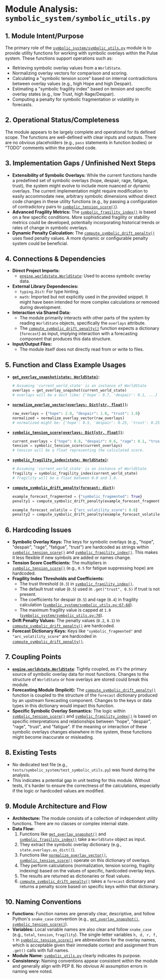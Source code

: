 # Module Analysis: `symbolic_system/symbolic_utils.py`

## 1. Module Intent/Purpose

The primary role of the [`symbolic_system/symbolic_utils.py`](symbolic_system/symbolic_utils.py:) module is to provide utility functions for working with symbolic overlays within the Pulse system. These functions support operations such as:
*   Retrieving symbolic overlay values from a `WorldState`.
*   Normalizing overlay vectors for comparison and scoring.
*   Calculating a "symbolic tension score" based on internal contradictions between overlay values (e.g., high Hope and high Despair).
*   Estimating a "symbolic fragility index" based on tension and specific overlay states (e.g., low Trust, high Rage/Despair).
*   Computing a penalty for symbolic fragmentation or volatility in forecasts.

## 2. Operational Status/Completeness

The module appears to be largely complete and operational for its defined scope. The functions are well-defined with clear inputs and outputs. There are no obvious placeholders (e.g., `pass` statements in function bodies) or "TODO" comments within the provided code.

## 3. Implementation Gaps / Unfinished Next Steps

*   **Extensibility of Symbolic Overlays:** While the current functions handle a predefined set of symbolic overlays (hope, despair, rage, fatigue, trust), the system might evolve to include more nuanced or dynamic overlays. The current implementation might require modification to easily accommodate new, arbitrary symbolic dimensions without direct code changes in these utility functions (e.g., by passing a configuration of contradictory pairs to [`symbolic_tension_score()`](symbolic_system/symbolic_utils.py:33)).
*   **Advanced Fragility Metrics:** The [`symbolic_fragility_index()`](symbolic_system/symbolic_utils.py:54) is based on a few specific conditions. More sophisticated fragility or stability metrics could be developed, potentially incorporating historical trends or rates of change in symbolic overlays.
*   **Dynamic Penalty Calculation:** The [`compute_symbolic_drift_penalty()`](symbolic_system/symbolic_utils.py:73) uses fixed penalty values. A more dynamic or configurable penalty system could be beneficial.

## 4. Connections & Dependencies

*   **Direct Project Imports:**
    *   [`engine.worldstate.WorldState`](simulation_engine/worldstate.py:): Used to access symbolic overlay data.
*   **External Library Dependencies:**
    *   `typing.Dict`: For type hinting.
    *   `math`: Imported but not explicitly used in the provided snippet. It might have been intended for more complex calculations or removed during development.
*   **Interaction via Shared Data:**
    *   The module primarily interacts with other parts of the system by reading `WorldState` objects, specifically the `overlays` attribute.
    *   The [`compute_symbolic_drift_penalty()`](symbolic_system/symbolic_utils.py:73) function expects a dictionary (`forecast`) as input, implying interaction with a forecasting component that produces this data structure.
*   **Input/Output Files:**
    *   The module itself does not directly read from or write to files.

## 5. Function and Class Example Usages

*   **[`get_overlay_snapshot(state: WorldState)`](symbolic_system/symbolic_utils.py:16):**
    ```python
    # Assuming 'current_world_state' is an instance of WorldState
    overlays = get_overlay_snapshot(current_world_state)
    # overlays will be a dict like: {'hope': 0.7, 'despair': 0.1, ...}
    ```
*   **[`normalize_overlay_vector(overlays: Dict[str, float])`](symbolic_system/symbolic_utils.py:23):**
    ```python
    raw_overlays = {"hope": 2.0, "despair": 1.0, "trust": 1.0}
    normalized = normalize_overlay_vector(raw_overlays)
    # normalized might be: {'hope': 0.5, 'despair': 0.25, 'trust': 0.25}
    ```
*   **[`symbolic_tension_score(overlays: Dict[str, float])`](symbolic_system/symbolic_utils.py:33):**
    ```python
    current_overlays = {"hope": 0.8, "despair": 0.6, "rage": 0.1, "trust": 0.9, "fatigue": 0.2}
    tension = symbolic_tension_score(current_overlays)
    # tension will be a float representing the calculated score.
    ```
*   **[`symbolic_fragility_index(state: WorldState)`](symbolic_system/symbolic_utils.py:54):**
    ```python
    # Assuming 'current_world_state' is an instance of WorldState
    fragility = symbolic_fragility_index(current_world_state)
    # fragility will be a float between 0.0 and 1.0.
    ```
*   **[`compute_symbolic_drift_penalty(forecast: dict)`](symbolic_system/symbolic_utils.py:73):**
    ```python
    example_forecast_fragmented = {"symbolic_fragmented": True}
    penalty1 = compute_symbolic_drift_penalty(example_forecast_fragmented) # 0.2

    example_forecast_volatile = {"arc_volatility_score": 0.8}
    penalty2 = compute_symbolic_drift_penalty(example_forecast_volatile) # 0.1
    ```

## 6. Hardcoding Issues

*   **Symbolic Overlay Keys:** The keys for symbolic overlays (e.g., "hope", "despair", "rage", "fatigue", "trust") are hardcoded as strings within [`symbolic_tension_score()`](symbolic_system/symbolic_utils.py:33) and [`symbolic_fragility_index()`](symbolic_system/symbolic_utils.py:54). This makes it less flexible if new symbols are added or names change.
*   **Tension Score Coefficients:** The multipliers in [`symbolic_tension_score()`](symbolic_system/symbolic_utils.py:33) (e.g., `0.5` for fatigue suppressing hope) are hardcoded.
*   **Fragility Index Thresholds and Coefficients:**
    *   The trust threshold (`0.3`) in [`symbolic_fragility_index()`](symbolic_system/symbolic_utils.py:66).
    *   The default trust value (`0.5`) used in `.get("trust", 0.5)` if trust is not present.
    *   The coefficients for despair (`0.5`) and rage (`0.4`) in fragility calculation ([`symbolic_system/symbolic_utils.py:67-68`](symbolic_system/symbolic_utils.py:67-68)).
    *   The maximum fragility value is capped at `1.0` ([`symbolic_system/symbolic_utils.py:70`](symbolic_system/symbolic_utils.py:70)).
*   **Drift Penalty Values:** The penalty values (`0.2`, `0.1`) in [`compute_symbolic_drift_penalty()`](symbolic_system/symbolic_utils.py:73) are hardcoded.
*   **Forecast Dictionary Keys:** Keys like `"symbolic_fragmented"` and `"arc_volatility_score"` are hardcoded in [`compute_symbolic_drift_penalty()`](symbolic_system/symbolic_utils.py:73).

## 7. Coupling Points

*   **[`engine.worldstate.WorldState`](simulation_engine/worldstate.py:)**: Tightly coupled, as it's the primary source of symbolic overlay data for most functions. Changes to the structure of `WorldState` or how overlays are stored could break this module.
*   **Forecasting Module (Implicit):** The [`compute_symbolic_drift_penalty()`](symbolic_system/symbolic_utils.py:73) function is coupled to the structure of the `forecast` dictionary produced by an upstream forecasting component. Changes to the keys or data types in this dictionary would impact this function.
*   **Specific Symbolic Overlay Semantics:** The logic within [`symbolic_tension_score()`](symbolic_system/symbolic_utils.py:33) and [`symbolic_fragility_index()`](symbolic_system/symbolic_utils.py:54) is based on specific interpretations and relationships between "hope", "despair", "rage", "trust", and "fatigue". If the meaning or interaction of these symbolic overlays changes elsewhere in the system, these functions might become inaccurate or misleading.

## 8. Existing Tests

*   No dedicated test file (e.g., `tests/symbolic_system/test_symbolic_utils.py`) was found during the analysis.
*   This indicates a potential gap in unit testing for this module. Without tests, it's harder to ensure the correctness of the calculations, especially if the logic or hardcoded values are modified.

## 9. Module Architecture and Flow

*   **Architecture:** The module consists of a collection of independent utility functions. There are no classes or complex internal state.
*   **Data Flow:**
    1.  Functions like [`get_overlay_snapshot()`](symbolic_system/symbolic_utils.py:16) and [`symbolic_fragility_index()`](symbolic_system/symbolic_utils.py:54) take a `WorldState` object as input.
    2.  They extract the symbolic overlay dictionary (e.g., `state.overlays.as_dict()`).
    3.  Functions like [`normalize_overlay_vector()`](symbolic_system/symbolic_utils.py:23), [`symbolic_tension_score()`](symbolic_system/symbolic_utils.py:33) operate on this dictionary of overlays.
    4.  They perform calculations (normalization, tension scoring, fragility indexing) based on the values of specific, hardcoded overlay keys.
    5.  The results are returned as dictionaries or float values.
    6.  [`compute_symbolic_drift_penalty()`](symbolic_system/symbolic_utils.py:73) takes a `forecast` dictionary and returns a penalty score based on specific keys within that dictionary.

## 10. Naming Conventions

*   **Functions:** Function names are generally clear, descriptive, and follow Python's `snake_case` convention (e.g., [`get_overlay_snapshot()`](symbolic_system/symbolic_utils.py:16), [`symbolic_tension_score()`](symbolic_system/symbolic_utils.py:33)).
*   **Variables:** Local variable names are also clear and follow `snake_case` (e.g., `total`, `tension`, `fragility`). The single-letter variables `h, d, r, f, t` in [`symbolic_tension_score()`](symbolic_system/symbolic_utils.py:38) are abbreviations for the overlay names, which is acceptable given their immediate context and assignment from `.get()` calls with full names.
*   **Module Name:** [`symbolic_utils.py`](symbolic_system/symbolic_utils.py:) clearly indicates its purpose.
*   **Consistency:** Naming conventions appear consistent within the module and generally align with PEP 8. No obvious AI assumption errors in naming were noted.